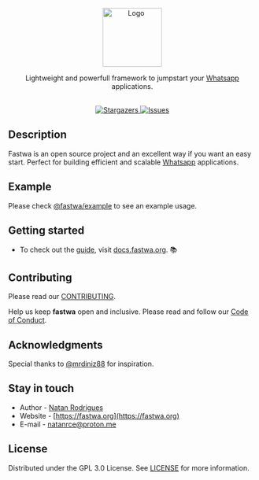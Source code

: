 <p align="center">
  <a href="https://github.com/fastwa/fastwa" target="blank">
    <img src="https://avatars.githubusercontent.com/u/118643349" width="120" alt="Logo" />
  </a>
</p>

<p align="center">
  <p align="center">
   Lightweight and powerfull framework to jumpstart your <a href="http://web.whatsapp.com/" target="blank">Whatsapp</a> applications.
    <br/>
    <br/>
  </p>
</p>

<p align="center">
  <a href="https://github.com/fastwa/fastwa" target="_blank">
    <img src="https://img.shields.io/github/stars/fastwa/fastwa" alt="Stargazers" />
  </a>
  <a href="https://github.com/fastwa/fastwa" target="_blank">
    <img src="https://img.shields.io/github/issues/fastwa/fastwa" alt="Issues" />
  </a>
</p>

## Description

Fastwa is an open source project and an excellent way if you want an easy start. Perfect for building efficient and scalable [Whatsapp](https://web.whatsapp.com) applications.

## Example
Please check [@fastwa/example](https://github.com/fastwa/example) to see an example usage.

## Getting started
* To check out the [guide](https://docs.fastwa.org), visit [docs.fastwa.org](https://docs.fastwa.org). 📚

## Contributing
Please read our [CONTRIBUTING](https://github.com/fastwa/fastwa/blob/main/CONTRIBUTING.md).

Help us keep **fastwa** open and inclusive. Please read and follow our [Code of Conduct](https://github.com/fastwa/fastwa/blob/main/CODE_OF_CONDUCT.md).

## Acknowledgments
Special thanks to [@mrdiniz88](https://github.com/mrdiniz88) for inspiration.

## Stay in touch

* Author - [Natan Rodrigues](https://github.com/Nata4n)
* Website - [https://fastwa.org](https://fastwa.org)
* E-mail - [natanrce@proton.me](mailto:natanrce@proton.me)

## License

Distributed under the GPL 3.0 License. See [LICENSE](https://github.com/fastwa/fastwa/blob/main/LICENSE) for more information.
